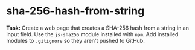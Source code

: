 sha-256-hash-from-string
========================

**Task:** Create a web page that creates a SHA-256 hash from a string in an
input field. Use the `js-sha256` module installed with `npm`. Add installed
modules to `.gitignore` so they aren't pushed to GitHub.
